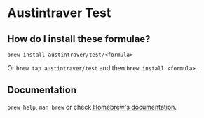 # Austintraver Test

## How do I install these formulae?

`brew install austintraver/test/<formula>`

Or `brew tap austintraver/test` and then `brew install <formula>`.

## Documentation

`brew help`, `man brew` or check [Homebrew's documentation](https://docs.brew.sh).
